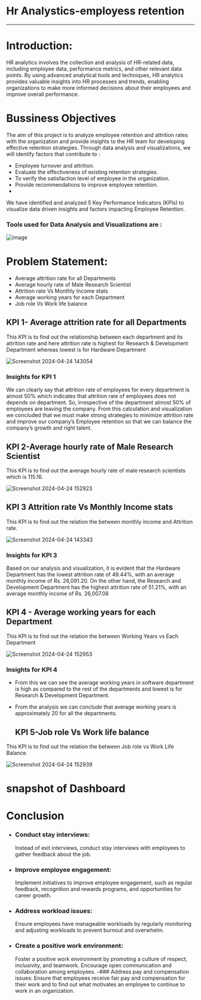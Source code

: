 # Hr Analystics-employess retention
------
# Introduction:
HR analytics involves the collection and analysis of HR-related data, including employee data, performance metrics, and other relevant data points. 
By using advanced analytical tools and techniques, HR analytics provides valuable insights into HR processes and trends,
enabling organizations to make more informed decisions about their employees and improve overall performance.

# Bussiness Objectives
The aim of this project is to analyze employee retention and attrition rates with the organization and provide insights to the HR team for developing effective retention strategies.
Through data analysis and visualizations, we will identify factors that contribute to :
- Employee turnover and attrition.
- Evaluate the effectiveness of existing retention strategies. 
- To verify the satisfaction level of employee in the organization.
- Provide recommendations to improve employee retention.
- 
We have identified and analyzed 5 Key Performance Indicators (KPIs) to visualize data driven insights and factors impacting Employee Retention.
### Tools used for Data Analysis and Visualizations are :
![image](https://github.com/mayamali2800/-Hr-Analystics-employess-retention/assets/167747762/70ff621e-d39c-4043-b368-52281e3164fd)

 # Problem Statement:
- Average attrition rate for all Departments
- Average hourly rate of Male Research Scientist 
- Attrition rate Vs Monthly Income stats 
- Average working years for each Department
- Job role Vs Work life balance
 ## KPI 1- Average attrition rate for all Departments
 This KPI is to find out the relationship between each department and its attrition rate 
 and here attrition rate is highest for Research & Development Department whereas lowest is for Hardware Department
 
![Screenshot 2024-04-24 143054](https://github.com/mayamali2800/-Hr-Analystics-employess-retention/assets/167747762/557e9141-4818-49e5-92d9-40da9a9d7be3)
### Insights for KPI 1
We can clearly say that attrition rate of employees for every department is almost 50% which indicates that attrition rate of employees does not depends on department. So, irrespective of the department almost 50% of employees are leaving the company.
From this calculation and visualization we concluded that we must make strong strategies to minimize attrition rate and improve our company’s Employee retention so that we can balance the company’s growth and right talent.

## KPI 2-Average hourly rate of Male Research Scientist 
This KPI is to find out the average hourly rate of male research scientists which is 115.16.

![Screenshot 2024-04-24 152923](https://github.com/mayamali2800/-Hr-Analystics-employess-retention/assets/167747762/95296dab-4a51-46a0-9256-86ec47e7d1bd)


## KPI 3 Attrition rate Vs Monthly Income stats 
This KPI is to find out the relation the between monthly income and Attrition rate.

![Screenshot 2024-04-24 143343](https://github.com/mayamali2800/-Hr-Analystics-employess-retention/assets/167747762/4c74ac42-e888-48a1-b114-f75e9d573d9b)
### Insights for KPI 3
Based on our analysis and visualization, it is evident that the Hardware Department has the lowest attrition rate of 49.44%, with an average monthly income of Rs. 26,091.20. On the other hand, the Research and Development Department has the highest attrition rate of 51.21%, with an average monthly income of  Rs. 26,007.08

## KPI 4 - Average working years for each Department
This KPI is to find out the relation the between Working Years vs Each Department

![Screenshot 2024-04-24 152953](https://github.com/mayamali2800/-Hr-Analystics-employess-retention/assets/167747762/7de3e3ca-d1ac-45bd-87fa-de8dd160b54a)

### Insights for KPI 4
- From this we can see the average working years in software department is high as compared to the rest of the departments and lowest is for Research & Development Department.
- From the analysis we can conclude that average working years is approximately 20 for all the departments.

  ## KPI 5-Job role Vs Work life balance
This KPI is to find out the relation the between Job role vs Work Life Balance. 

![Screenshot 2024-04-24 152939](https://github.com/mayamali2800/-Hr-Analystics-employess-retention/assets/167747762/e1c7c55b-e140-4de8-9a13-aacc4f994df4)

  # snapshot of Dashboard

  # Conclusion
- ### Conduct stay interviews: 
  Instead of exit interviews, conduct stay interviews with employees to gather feedback about the job.
- ### Improve employee engagement:
  Implement initiatives to improve employee engagement, such as regular feedback, recognition and rewards programs, and opportunities for career growth.
- ### Address workload issues:
  Ensure employees have manageable workloads by regularly monitoring and adjusting workloads to prevent burnout and  overwhelm.
- ### Create a positive work environment: 
  Foster a positive work environment by promoting a culture of respect, inclusivity, and teamwork. Encourage open communication and collaboration among employees.
-### Address pay and compensation issues: 
  Ensure that employees receive fair pay and compensation for their work and to find out what motivates an employee to continue to work in an organization.

  






